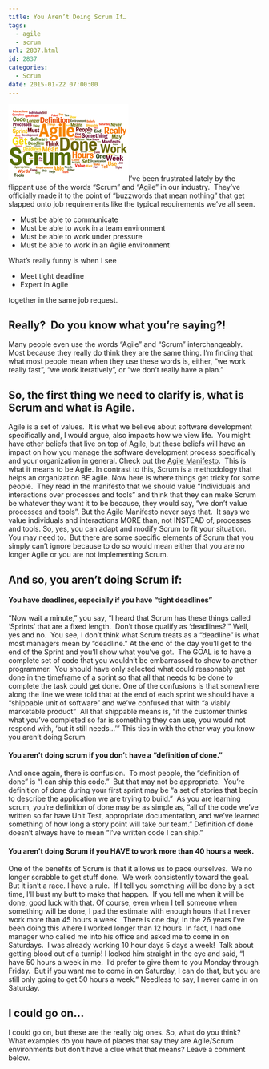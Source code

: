 ```yaml
---
title: You Aren’t Doing Scrum If…
tags:
  - agile
  - scrum
url: 2837.html
id: 2837
categories:
  - Scrum
date: 2015-01-22 07:00:00
---
```


![You Aren't Doing Scrum If...](/uploads/2015/01/YouArentDoingScrumIf.png "YouArentDoingScrumIf")I’ve been frustrated lately by the flippant use of the words “Scrum” and “Agile” in our industry.  They’ve officially made it to the point of “buzzwords that mean nothing” that get slapped onto job requirements like the typical requirements we’ve all seen. 

*   Must be able to communicate
*   Must be able to work in a team environment
*   Must be able to work under pressure
*   Must be able to work in an Agile environment

What’s really funny is when I see

*   Meet tight deadline
*   Expert in Agile

together in the same job request.

Really?  Do you know what you’re saying?!
-----------------------------------------

Many people even use the words “Agile” and “Scrum” interchangeably.  Most because they really do think they are the same thing. I’m finding that what most people mean when they use these words is, either, “we work really fast”, “we work iteratively”, or “we don’t really have a plan.”

So, the first thing we need to clarify is, what is Scrum and what is Agile.
---------------------------------------------------------------------------

Agile is a set of values.  It is what we believe about software development specifically and, I would argue, also impacts how we view life.  You might have other beliefs that live on top of Agile, but these beliefs will have an impact on how you manage the software development process specifically and your organization in general. Check out the [Agile Manifesto](//www.agilemanifesto.org/).  This is what it means to be Agile. In contrast to this, Scrum is a methodology that helps an organization BE agile. Now here is where things get tricky for some people.  They read in the manifesto that we should value “Individuals and interactions over processes and tools” and think that they can make Scrum be whatever they want it to be because, they would say, “we don’t value processes and tools”. But the Agile Manifesto never says that.  It says we value individuals and interactions MORE than, not INSTEAD of, processes and tools. So, yes, you can adapt and modify Scrum to fit your situation.  You may need to.  But there are some specific elements of Scrum that you simply can’t ignore because to do so would mean either that you are no longer Agile or you are not implementing Scrum.

And so, you aren’t doing Scrum if:
----------------------------------

#### You have deadlines, especially if you have “tight deadlines”

“Now wait a minute,” you say, “I heard that Scrum has these things called ‘Sprints’ that are a fixed length.  Don’t those qualify as ‘deadlines?’” Well, yes and no.  You see, I don’t think what Scrum treats as a “deadline” is what most managers mean by “deadline.” At the end of the day you’ll get to the end of the Sprint and you’ll show what you’ve got.  The GOAL is to have a complete set of code that you wouldn’t be embarrassed to show to another programmer.  You should have only selected what could reasonably get done in the timeframe of a sprint so that all that needs to be done to complete the task could get done. One of the confusions is that somewhere along the line we were told that at the end of each sprint we should have a “shippable unit of software” and we’ve confused that with “a viably marketable product”  All that shippable means is, “if the customer thinks what you’ve completed so far is something they can use, you would not respond with, ‘but it still needs…’” This ties in with the other way you know you aren’t doing Scrum

#### You aren’t doing scrum if you don’t have a “definition of done.”

And once again, there is confusion.  To most people, the “definition of done” is “I can ship this code.”  But that may not be appropriate.  You’re definition of done during your first sprint may be “a set of stories that begin to describe the application we are trying to build.”  As you are learning scrum, you’re definition of done may be as simple as, “all of the code we’ve written so far have Unit Test, appropriate documentation, and we’ve learned something of how long a story point will take our team.” Definition of done doesn’t always have to mean “I’ve written code I can ship.”

#### You aren’t doing Scrum if you HAVE to work more than 40 hours a week.

One of the benefits of Scrum is that it allows us to pace ourselves.  We no longer scrabble to get stuff done.  We work consistently toward the goal.  But it isn’t a race. I have a rule.  If I tell you something will be done by a set time, I’ll bust my butt to make that happen.  If you tell me when it will be done, good luck with that. Of course, even when I tell someone when something will be done, I pad the estimate with enough hours that I never work more than 45 hours a week.  There is one day, in the 26 years I’ve been doing this where I worked longer than 12 hours. In fact, I had one manager who called me into his office and asked me to come in on Saturdays.  I was already working 10 hour days 5 days a week!  Talk about getting blood out of a turnip! I looked him straight in the eye and said, “I have 50 hours a week in me.  I’d prefer to give them to you Monday through Friday.  But if you want me to come in on Saturday, I can do that, but you are still only going to get 50 hours a week.” Needless to say, I never came in on Saturday.

I could go on…
--------------

I could go on, but these are the really big ones. So, what do you think?  What examples do you have of places that say they are Agile/Scrum environments but don’t have a clue what that means? Leave a comment below.
